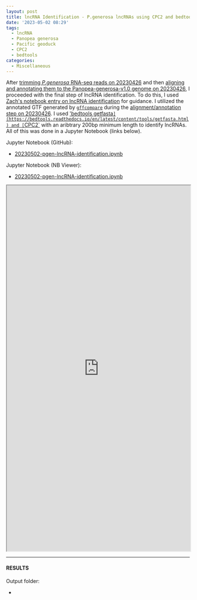 ```yaml
---
layout: post
title: lncRNA Identification - P.generosa lncRNAs using CPC2 and bedtools
date: '2023-05-02 08:29'
tags: 
  - lncRNA
  - Panopea generosa
  - Pacific geoduck
  - CPC2
  - bedtools
categories: 
  - Miscellaneous
---
```

After [trimming _P.generosa_ RNA-seq reads on 20230426](https://robertslab.github.io/sams-notebook/2023/04/26/FastQ-Trimming-and-QC-P.generosa-RNA-seq-Data-from-20220323-on-Mox.html) and then [aligning and annotating them to the Panopea-generosa-v1.0 genome on 20230426](https://robertslab.github.io/sams-notebook/2023/04/26/Transcript-Alignments-P.generosa-RNA-seq-Alignments-for-lncRNA-Identification-Using-Hisat2-StingTie-and-gffcompare-on-Mox.html), I proceeded with the final step of lncRNA identification. To do this, I used [Zach's notebook entry on lncRNA identification](https://zbengt.github.io/2023-04-20-LncRNA-Discovery/) for guidance. I utilized the annotated GTF generated by [`gffcompare`](https://ccb.jhu.edu/software/stringtie/gffcompare.shtml) during the [alignment/annotation step on 20230426](https://robertslab.github.io/sams-notebook/2023/04/26/Transcript-Alignments-P.generosa-RNA-seq-Alignments-for-lncRNA-Identification-Using-Hisat2-StingTie-and-gffcompare-on-Mox.html). I used ['bedtools getfasta`](https://bedtools.readthedocs.io/en/latest/content/tools/getfasta.html) and [`CPC2`](https://github.com/gao-lab/CPC2_standalone) with an aribtrary 200bp minimum length to identify lncRNAs. All of this was done in a Jupyter Notebook (links below).

Jupyter Notebook (GitHub):

- [20230502-pgen-lncRNA-identification.ipynb](https://github.com/RobertsLab/code/blob/master/notebooks/sam/20230502-pgen-lncRNA-identification.ipynb)

Jupyter Notebook (NB Viewer):

- [20230502-pgen-lncRNA-identification.ipynb](https://nbviewer.org/github/RobertsLab/code/blob/master/notebooks/sam/20230502-pgen-lncRNA-identification.ipynb)


<iframe src="https://nbviewer.org/github/RobertsLab/code/blob/master/notebooks/sam/20230502-pgen-lncRNA-identification.ipynb" width="100%" height="1000" scrolling="yes"></iframe>

---

#### RESULTS

Output folder:

- []()

